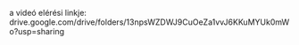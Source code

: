 a videó elérési linkje:
drive.google.com/drive/folders/13npsWZDWJ9CuOeZa1vvJ6KKuMYUk0mWo?usp=sharing
